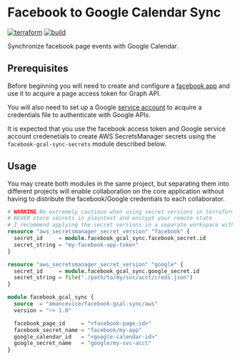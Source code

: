 # Facebook to Google Calendar Sync

[![terraform](https://img.shields.io/github/v/tag/amancevice/terraform-aws-facebook-gcal-sync?color=62f&label=version&logo=terraform&style=flat-square)](https://registry.terraform.io/modules/amancevice/serverless-pypi/aws)
[![build](https://img.shields.io/github/workflow/status/amancevice/terraform-aws-facebook-gcal-sync/validate?logo=github&style=flat-square)](https://github.com/amancevice/terraform-aws-facebook-gcal-sync/actions)

Synchronize facebook page events with Google Calendar.

## Prerequisites

Before beginning you will need to create and configure a [facebook app](https://github.com/amancevice/fest/blob/master/docs/facebook.md#facebook) and use it to acquire a page access token for Graph API.

You will also need to set up a Google [service account](https://github.com/amancevice/fest/blob/master/docs/google.md#google) to acquire a credentials file to authenticate with Google APIs.

It is expected that you use the facebook access token and Google service account credenetials to create AWS SecretsManager secrets using the `facebook-gcal-sync-secrets` module described below.

## Usage

You may create both modules in the same project, but separating them into different projects will enable collaboration on the core application without having to distribute the facebook/Google credentials to each collaborator.

```terraform
# WARNING Be extremely cautious when using secret versions in terraform
# NEVER store secrets in plaintext and encrypt your remote state
# I recommend applying the secret versions in a separate workspace with no remote backend.
resource "aws_secretsmanager_secret_version" "facebook" {
  secret_id     = module.facebook_gcal_sync.facebook_secret.id
  secret_string = "my-facebook-app-token"
}

resource "aws_secretsmanager_secret_version" "google" {
  secret_id     = module.facebook_gcal_sync.google_secret.id
  secret_string = file("./path/to/my/svc/acct/creds.json")
}

module facebook_gcal_sync {
  source  = "amancevice/facebook-gcal-sync/aws"
  version = "~> 1.0"

  facebook_page_id     = "<facebook-page-id>"
  facebook_secret_name = "facebook/my-app"
  google_calendar_id   = "<google-calendar-id>"
  google_secret_name   = "google/my-svc-acct"
}
```
